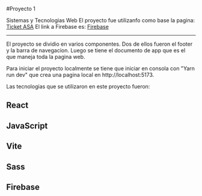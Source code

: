#Proyecto 1

Sistemas y Tecnologias Web
El proyecto fue utilizanfo como base la pagina: [Ticket ASA](https://ticketasa.gt)
El link a Firebase es: [Firebase]()

--------------------------------------------

El proyecto se dividio en varios componentes. Dos de ellos fueron el footer y la barra de navegacion. Luego se tiene el documento de app que es el que maneja toda la pagina web.

Para iniciar el proyecto localmente se tiene que iniciar en consola con "Yarn run dev" que crea una pagina local en http://localhost:5173.

Las tecnologias que se utilizaron en este proyecto fueron:

## React
## JavaScript
## Vite
## Sass
## Firebase
